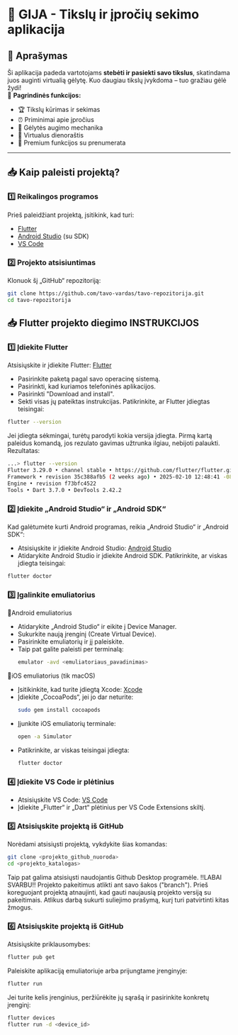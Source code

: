 # 🌱 GIJA - Tikslų ir įpročių sekimo aplikacija

## 📖 Aprašymas
Ši aplikacija padeda vartotojams **stebėti ir pasiekti savo tikslus**, skatindama juos auginti virtualią gėlytę. Kuo daugiau tikslų įvykdoma – tuo gražiau gėlė žydi!  
🚀 **Pagrindinės funkcijos:**
- 🏆 Tikslų kūrimas ir sekimas  
- ⏰ Priminimai apie įpročius  
- 🌸 Gėlytės augimo mechanika  
- 📖 Virtualus dienoraštis  
- 💎 Premium funkcijos su prenumerata  

---

## 📥 **Kaip paleisti projektą?**  
### 1️⃣ **Reikalingos programos**  
Prieš paleidžiant projektą, įsitikink, kad turi:  
- [Flutter](https://flutter.dev/docs/get-started/install)  
- [Android Studio](https://developer.android.com/studio) (su SDK)  
- [VS Code](https://code.visualstudio.com/)

### 2️⃣ **Projekto atsisiuntimas**
Klonuok šį „GitHub“ repozitoriją:  
```sh
git clone https://github.com/tavo-vardas/tavo-repozitorija.git
cd tavo-repozitorija
```

## 📥 **Flutter projekto diegimo INSTRUKCIJOS** 
### 1️⃣ **Įdiekite Flutter**
Atsisiųskite ir įdiekite Flutter: [Flutter](https://flutter.dev/docs/get-started/install)
- Pasirinkite paketą pagal savo operacinę sistemą.
- Pasirinkti, kad kuriamos telefoninės aplikacijos.
- Pasirinkti "Download and install".
- Sekti visas jų pateiktas instrukcijas.
Patikrinkite, ar Flutter įdiegtas teisingai:
```sh
flutter --version
```
Jei įdiegta sėkmingai, turėtų parodyti kokia versija įdiegta.
Pirmą kartą paleidus komandą, jos rezulato gavimas užtrunka ilgiau, nebijoti palaukti.
Rezultatas:
```sh
...> flutter --version
Flutter 3.29.0 • channel stable • https://github.com/flutter/flutter.git
Framework • revision 35c388afb5 (2 weeks ago) • 2025-02-10 12:48:41 -0800
Engine • revision f73bfc4522
Tools • Dart 3.7.0 • DevTools 2.42.2
```

### 2️⃣ **Įdiekite „Android Studio“ ir „Android SDK“**
Kad galėtumėte kurti Android programas, reikia „Android Studio“ ir „Android SDK“:
- Atsisiųskite ir įdiekite Android Studio: [Android Studio](https://developer.android.com/studio)
- Atidarykite Android Studio ir įdiekite Android SDK.
Patikrinkite, ar viskas įdiegta teisingai:
```sh
flutter doctor
```

### 3️⃣ **Įgalinkite emuliatorius**
📱Android emuliatorius
- Atidarykite „Android Studio“ ir eikite į Device Manager.
- Sukurkite naują įrenginį (Create Virtual Device).
- Pasirinkite emuliatorių ir jį paleiskite.
- Taip pat galite paleisti per terminalą:
  ```sh
  emulator -avd <emuliatoriaus_pavadinimas>
  ```

📱iOS emuliatorius (tik macOS)
- Įsitikinkite, kad turite įdiegtą Xcode: [Xcode](https://developer.apple.com/xcode)
- Įdiekite „CocoaPods“, jei jo dar neturite:
  ```sh
  sudo gem install cocoapods
  ```
- Įjunkite iOS emuliatorių terminale:
  ```sh
  open -a Simulator
  ```
- Patikrinkite, ar viskas teisingai įdiegta:
  ```sh
  flutter doctor
  ```

### 4️⃣ **Įdiekite VS Code ir plėtinius**
- Atsisiųskite VS Code: [VS Code](https://code.visualstudio.com/)
- Įdiekite „Flutter“ ir „Dart“ plėtinius per VS Code Extensions skiltį.

### 5️⃣ **Atsisiųskite projektą iš GitHub**
Norėdami atsisiųsti projektą, vykdykite šias komandas:
```sh
git clone <projekto_github_nuoroda>
cd <projekto_katalogas>
```
Taip pat galima atsisiųsti naudojantis Github Desktop programėle.
‼️LABAI SVARBU‼️
Projekto pakeitimus atlikti ant savo šakos ("branch").
Prieš koreguojant projektą atnaujinti, kad gauti naujausią projekto versiją su pakeitimais.
Atlikus darbą sukurti suliejimo prašymą, kurį turi patvirtinti kitas žmogus.

### 6️⃣ **Atsisiųskite projektą iš GitHub**
Atsisiųskite priklausomybes:
```sh
flutter pub get
```
Paleiskite aplikaciją emuliatoriuje arba prijungtame įrenginyje:
```sh
flutter run
```
Jei turite kelis įrenginius, peržiūrėkite jų sąrašą ir pasirinkite konkretų įrenginį:
```sh
flutter devices
flutter run -d <device_id>
```
